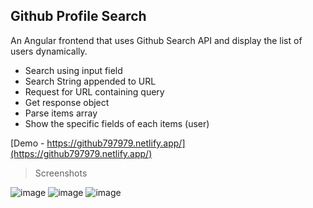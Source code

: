 Github Profile Search
-------------------------------
An Angular frontend that uses Github Search API and display the list of users dynamically.

 - Search using input field
 - Search String appended to URL
 - Request for URL containing query
 - Get response object
 - Parse items array
 - Show the specific fields of each items (user)

[Demo - https://github797979.netlify.app/](https://github797979.netlify.app/)
    
> Screenshots

![image](https://user-images.githubusercontent.com/35250133/171113339-28c1431b-f5d5-453c-bfad-068afc88db5c.png)
![image](https://user-images.githubusercontent.com/35250133/171113437-344134bb-106e-4acb-8da3-88f7a6ea8670.png)
![image](https://user-images.githubusercontent.com/35250133/171113508-e514644e-fe7d-4cbb-8380-156794a82bac.png)

